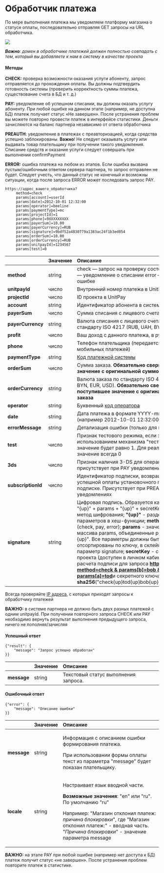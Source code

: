 # Обработчик платежа

По мере выполнения платежа мы уведомляем платформу магазина о статусе оплаты, последовательно отправляя GET запросы на URL обработчика.

![](https://d33v4339jhl8k0.cloudfront.net/docs/assets/551a91dbe4b0221aadf24410/images/583c9ac99033600698173cf6/file-Q4hh0x2ArR.png)

_**Важно**: домен в обработчике платежей должен полностью совпадать с тем, который вы добавляете к нам в систему в качестве проекта_

#### Методы

**CHECK:** проверка возможности оказания услуги абоненту, запрос отправляется до прохождения оплаты. Вы должны подтвердить готовность системы \(проверить корректность суммы платежа, существование счета в БД и т. д.\)

**PAY:** уведомление об успешном списании, вы должны оказать услугу абоненту. При любой ошибке на данном этапе \(например, не доступна БД\) платеж получает статус «Не завершен». После устранения проблем вы можете повторно провести платеж в интерфейсе статистики. Деньги зачисляются на баланс партнера независимо от ответа обработчика

**PREAUTH**: уведомление в платежах с преавторизацией, когда средства успешно заблокированы. **Важно**! Не следует оказывать услугу или выдавать товар плательщику при получении такого уведомления. Списание средств и оказание услуги следует совершать при выполнении confirmPayment

**ERROR:** ошибка платежа на любом из этапов. Если ошибка вызвана пустым/ошибочным ответом сервера партнера, то запрос отправлен не будет. Следует учесть, что данный статус не конечный и возможны ситуации, когда после запроса ERROR может последовать запрос PAY.

```http
https://адрес_вашего_обработчика?
     method=check 
     params[account]=userId 
     params[date]=2012-10-01 12:32:00 
     params[operator]=beeline 
     params[paymentType]=mc 
     params[projectId]=1 
     params[phone]=9XXXXXXXXX 
     params[payerSum]=10.00 
     params[payerCurrency]=RUB 
     params[signature]=9bdf52a4830779a1383ac24f1b3ed054 
     params[orderSum]=10.00 
     params[orderCurrency]=RUB 
     params[unitpayId]=1234567 
     params[test]=0
```

|  | Значение | Описание |
| :--- | :--- | :--- |
| **method** | string | check — запрос на проверку состояния абонента     pay — уведомление о списании     error — уведомление об ошибке |
| **unitpayId**  | число | Внутренний номер платежа в UnitPay |
| **projectId**  | число | ID проекта в UnitPay |
| **account**  | string | Идентификатор абонента в системе партнера |
| **payerSum** | число | Сумма списания с лицевого счета абонента |
| **payerCurrency** | string | Валюта списания с лицевого счета абонента по стандарту ISO 4217 \(RUB, UAH, BYN, EUR, USD\)    |
| **profit** | число | Ваш доход с данного платежа, в рублях |
| **phone** | число | Телефон плательщика \(передается только для мобильных платежей\) |
| **paymentType** | string | [Код платежной системы](../book-of-reference/payment-system-codes.md) |
| **orderSum** | число | Сумма заказа.  **Обязательно сверяйте поступившее значение с оригинальной суммой заказа** |
| **orderCurrency** | string | Валюта заказа по стандарту ISO 4217 \(RUB, UAH, BYN, EUR, USD\).  **Обязательно сверяйте поступившее значение с оригинальной валютой заказа** |
| **operator** | string | Буквенный [код оператора](../book-of-reference/operator-codes.md) |
| **date** | string | Дата платежа в формате YYYY-mm-dd HH:ii:ss \(например 2012-10-01 12:32:00\) |
| **errorMessage** | string | Детализация ошибки \(только для метода error\) |
| **test** | число | Признак тестового режима, если запрос делается с использованием механизма "тестового запроса", то значение будет равно 1. Для реальных платежей значение всегда 0 |
| **3ds** | число | Признак наличия 3-DS для операций по карте, флаг присутствует при PAY уведомлениях |
| **subscriptionId** | число | Идентификатор подписки, возвращается после успешной оплаты установочного платежа по подписке. Присутствует при PREAUTH и PAY уведомлениях |
| **signature** | string | Цифровая подпись. Образуется как sha256\(method + "{up}" + params + "{up}" + secretKey\),  где **sha256** - метод шифрования; **"{up}"** - разделитель параметров в хеш-функции; **method** - тип вызова \(check, pay, error\); **params** - значения параметров из массива params, объединенные разделителем "{up}". Все параметры должны быть предварительно отсортированы по ключу, в склейке не участвует параметр signature; **secretKey** - секретный ключ проекта \(доступен в личном кабинете\);  Пример расчета подписи для запроса [**http://partnerUrl?method=check & params\[b\]=bob & params\[c\]=sam & params\[a\]=tod**](http://partnerurl/?method=check%20&%20params[b]=bob&params[c]=sam&params[a]=tod)и секретного ключа **"a1b1c1d1"**  **sha256**\("check{up}tod{up}bob{up}sam{up}a1b1c1d1"\) |

Всегда проверяйте [IP адреса](../book-of-reference/ip-addresses.md), с которых приходят запросы к обработчику платежей

**ВАЖНО:** в системе партнера не должно быть двух разных платежей с одним unitpayId. При получении повторного запроса CHECK или PAY необходимо вернуть результат выполнения предыдущего запроса, ничего не пополняя/зачисляя

#### Успешный ответ

```text
{"result": {
    "message": "Запрос успешно обработан"
}}
```

|  | Значение | Описание |
| :--- | :--- | :--- |
| **message** | string | Текстовый статус выполнения запроса. |

#### Ошибочный ответ

```text
{"error": {
    "message": "Описание ошибки"
}}
```

<table>
  <thead>
    <tr>
      <th style="text-align:left"></th>
      <th style="text-align:left">&#x417;&#x43D;&#x430;&#x447;&#x435;&#x43D;&#x438;&#x435;</th>
      <th style="text-align:left">&#x41E;&#x43F;&#x438;&#x441;&#x430;&#x43D;&#x438;&#x435;</th>
    </tr>
  </thead>
  <tbody>
    <tr>
      <td style="text-align:left"><b>message</b>
      </td>
      <td style="text-align:left">string</td>
      <td style="text-align:left">
        <p>&#x418;&#x43D;&#x444;&#x43E;&#x440;&#x43C;&#x430;&#x446;&#x438;&#x44F;
          &#x441; &#x43E;&#x43F;&#x438;&#x441;&#x430;&#x43D;&#x438;&#x435;&#x43C;
          &#x43E;&#x448;&#x438;&#x431;&#x43A;&#x438; &#x444;&#x43E;&#x440;&#x43C;&#x438;&#x440;&#x43E;&#x432;&#x430;&#x43D;&#x438;&#x44F;
          &#x43F;&#x43B;&#x430;&#x442;&#x435;&#x436;&#x430;.</p>
        <p>&#x41F;&#x440;&#x438; &#x438;&#x441;&#x43F;&#x43E;&#x43B;&#x44C;&#x437;&#x43E;&#x432;&#x430;&#x43D;&#x438;&#x438;
          &#x444;&#x43E;&#x440;&#x43C;&#x44B; &#x43E;&#x43F;&#x43B;&#x430;&#x442;&#x44B;
          &#x442;&#x435;&#x43A;&#x441;&#x442; &#x438;&#x437; &#x43F;&#x430;&#x440;&#x430;&#x43C;&#x435;&#x442;&#x440;&#x430;
          &quot;message&quot; &#x431;&#x443;&#x434;&#x435;&#x442; &#x43F;&#x43E;&#x43A;&#x430;&#x437;&#x430;&#x43D;
          &#x43F;&#x43B;&#x430;&#x442;&#x435;&#x43B;&#x44C;&#x449;&#x438;&#x43A;&#x443;.</p>
      </td>
    </tr>
    <tr>
      <td style="text-align:left"><b>locale</b>
      </td>
      <td style="text-align:left">string</td>
      <td style="text-align:left">
        <p>&#x41D;&#x430;&#x441;&#x442;&#x440;&#x430;&#x438;&#x432;&#x430;&#x435;&#x442;
          &#x44F;&#x437;&#x44B;&#x43A; &#x432;&#x432;&#x43E;&#x434;&#x43D;&#x43E;&#x439;
          &#x447;&#x430;&#x441;&#x442;&#x438;.</p>
        <p><b>&#x412;&#x43E;&#x437;&#x43C;&#x43E;&#x436;&#x43D;&#x44B;&#x435; &#x437;&#x43D;&#x430;&#x447;&#x435;&#x43D;&#x438;&#x44F;</b>:
          &quot;en&quot; &#x438;&#x43B;&#x438; &quot;ru&quot;. &#x41F;&#x43E; &#x443;&#x43C;&#x43E;&#x43B;&#x447;&#x430;&#x43D;&#x438;&#x44E;
          &quot;ru&quot;</p>
        <p></p>
        <p>&#x41D;&#x430;&#x43F;&#x440;&#x438;&#x43C;&#x435;&#x440;: &quot;&#x41C;&#x430;&#x433;&#x430;&#x437;&#x438;&#x43D;
          &#x43E;&#x442;&#x43A;&#x43B;&#x43E;&#x43D;&#x438;&#x43B; &#x43F;&#x43B;&#x430;&#x442;&#x435;&#x436;: <em>&#x43F;&#x440;&#x438;&#x447;&#x438;&#x43D;&#x430; &#x431;&#x43B;&#x43E;&#x43A;&#x438;&#x440;&#x43E;&#x432;&#x43A;&#x438;</em>&quot;,
          &#x433;&#x434;&#x435; &quot;&#x41C;&#x430;&#x433;&#x430;&#x437;&#x438;&#x43D;
          &#x43E;&#x442;&#x43A;&#x43B;&#x43E;&#x43D;&#x438;&#x43B; &#x43F;&#x43B;&#x430;&#x442;&#x435;&#x436;:&quot;
          - &#x432;&#x432;&#x43E;&#x434;&#x43D;&#x430;&#x44F; &#x447;&#x430;&#x441;&#x442;&#x44C;.
          &quot;<em>&#x41F;&#x440;&#x438;&#x447;&#x438;&#x43D;&#x430; &#x431;&#x43B;&#x43E;&#x43A;&#x438;&#x440;&#x43E;&#x432;&#x43A;&#x438;</em>&quot;
          - &#x437;&#x43D;&#x430;&#x447;&#x435;&#x43D;&#x438;&#x435; &#x43F;&#x430;&#x440;&#x430;&#x43C;&#x435;&#x442;&#x440;&#x430;
          message</p>
      </td>
    </tr>
  </tbody>
</table>

**ВАЖНО:** на этапе PAY при любой ошибке \(например нет доступа к БД\) платеж получит статус «не завершен». После устранения проблем повторите платеж в статистике.

